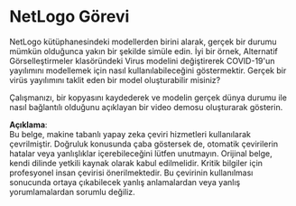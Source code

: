 # NetLogo Görevi

NetLogo kütüphanesindeki modellerden birini alarak, gerçek bir durumu mümkün olduğunca yakın bir şekilde simüle edin. İyi bir örnek, Alternatif Görselleştirmeler klasöründeki Virus modelini değiştirerek COVID-19'un yayılımını modellemek için nasıl kullanılabileceğini göstermektir. Gerçek bir virüs yayılımını taklit eden bir model oluşturabilir misiniz?

Çalışmanızı, bir kopyasını kaydederek ve modelin gerçek dünya durumu ile nasıl bağlantılı olduğunu açıklayan bir video demosu oluşturarak gösterin.

**Açıklama**:  
Bu belge, makine tabanlı yapay zeka çeviri hizmetleri kullanılarak çevrilmiştir. Doğruluk konusunda çaba göstersek de, otomatik çevirilerin hatalar veya yanlışlıklar içerebileceğini lütfen unutmayın. Orijinal belge, kendi dilinde yetkili kaynak olarak kabul edilmelidir. Kritik bilgiler için profesyonel insan çevirisi önerilmektedir. Bu çevirinin kullanılması sonucunda ortaya çıkabilecek yanlış anlamalardan veya yanlış yorumlamalardan sorumlu değiliz.